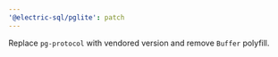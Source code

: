 ```yaml
---
'@electric-sql/pglite': patch
---
```


Replace `pg-protocol` with vendored version and remove `Buffer` polyfill.

